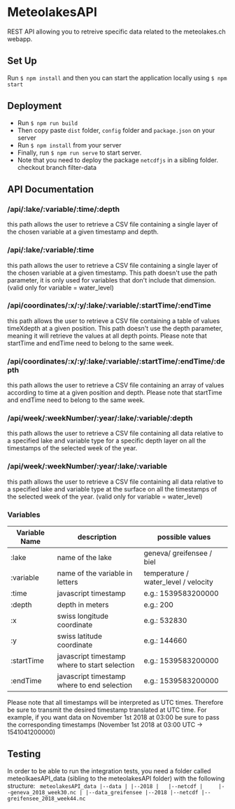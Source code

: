 # MeteolakesAPI

REST API allowing you to retreive specific data related to the meteolakes.ch webapp.

## Set Up

Run `$ npm install` and then you can start the application locally using `$ npm start `

## Deployment

* Run `$ npm run build`
* Then copy paste `dist` folder, `config` folder and `package.json` on your server
* Run `$ npm install` from your server
* Finally, run `$ npm run serve` to start server.
* Note that you need to deploy the package `netcdfjs` in a sibling folder. checkout branch filter-data

## API Documentation

### /api/:lake/:variable/:time/:depth
this path allows the user to retrieve a CSV file containing a single layer of the chosen variable at a given timestamp and depth.  

### /api/:lake/:variable/:time
this path allows the user to retrieve a CSV file containing a single layer of the chosen variable at a given timestamp. This path doesn't use the path parameter, it is only used for variables that don't include that dimension. (valid only for variable = water_level)

### /api/coordinates/:x/:y/:lake/:variable/:startTime/:endTime
this path allows the user to retrieve a CSV file containing a table of values timeXdepth at a given position. This path doesn't use the depth parameter, meaning it will retrieve the values at all depth points. Please note that startTime and endTime need to belong to the same week. 

### /api/coordinates/:x/:y/:lake/:variable/:startTime/:endTime/:depth
this path allows the user to retrieve a CSV file containing an array of values according to time at a given position and depth. Please note that startTime and endTime need to belong to the same week.

### /api/week/:weekNumber/:year/:lake/:variable/:depth
this path allows the user to retrieve a CSV file containing all data relative to a specified lake and variable type for a specific depth layer on all the timestamps of the selected week of the year.

### /api/week/:weekNumber/:year/:lake/:variable
this path allows the user to retrieve a CSV file containing all data relative to a specified lake and variable type at the surface on all the timestamps of the selected week of the year. (valid only for variable = water_level)

### Variables
| Variable Name | description                                   | possible values                                                     |
| ------------- | --------------------------------------------- | ------------------------------------------------------------------- |
| :lake         | name of the lake                              | geneva/ greifensee / biel                                           |
| :variable     | name of the variable in letters               | temperature / water_level / velocity                                |
| :time         | javascript timestamp                          | e.g.: 1539583200000                                                 |
| :depth        | depth in meters                               | e.g.: 200                                                           |
| :x            | swiss longitude coordinate                     | e.g.: 532830                                                        |
| :y            | swiss latitude coordinate                    | e.g.: 144660                                                        |
| :startTime    | javascript timestamp where to start selection | e.g.: 1539583200000                                                 |
| :endTime      | javascript timestamp where to end selection   | e.g.: 1539583200000                                                 |

Please note that all timestamps will be interpreted as UTC times. Therefore be sure to transmit the desired timestamp translated at UTC time.
For example, if you want data on November 1st 2018 at 03:00 be sure to pass the corresponding timestamps (November 1st 2018 at 03:00 UTC ->
1541041200000)

## Testing
In order to be able to run the integration tests, you need a folder called meteolkaesAPI_data (sibling to the meteolakesAPI folder) with the following structure:
`
meteolakesAPI_data
|--data
| |--2018
|   |--netcdf
|     |--geneva_2018_week30.nc
|
|--data_greifensee
  |--2018
    |--netcdf
      |--greifensee_2018_week44.nc`